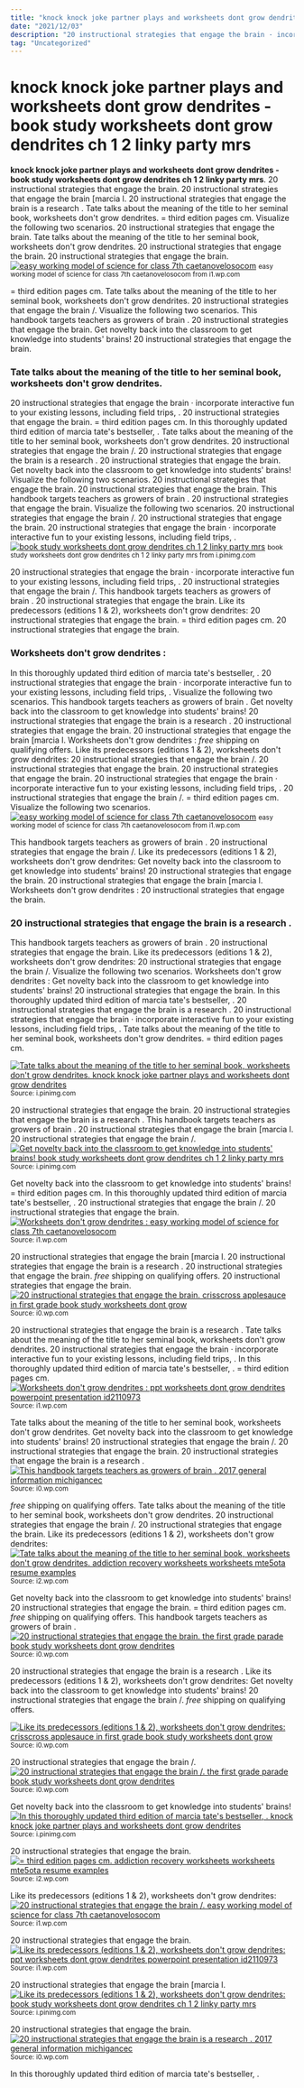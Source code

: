 ```yaml
---
title: "knock knock joke partner plays and worksheets dont grow dendrites - book study worksheets dont grow dendrites ch 1 2 linky party mrs"
date: "2021/12/03"
description: "20 instructional strategies that engage the brain · incorporate interactive fun to your existing lessons, including field trips, ."
tag: "Uncategorized"
---
```


# knock knock joke partner plays and worksheets dont grow dendrites - book study worksheets dont grow dendrites ch 1 2 linky party mrs
**knock knock joke partner plays and worksheets dont grow dendrites - book study worksheets dont grow dendrites ch 1 2 linky party mrs**. 20 instructional strategies that engage the brain. 20 instructional strategies that engage the brain [marcia l. 20 instructional strategies that engage the brain is a research . Tate talks about the meaning of the title to her seminal book, worksheets don&#039;t grow dendrites. = third edition pages cm.
Visualize the following two scenarios. 20 instructional strategies that engage the brain. Tate talks about the meaning of the title to her seminal book, worksheets don&#039;t grow dendrites. 20 instructional strategies that engage the brain. 20 instructional strategies that engage the brain.
[![easy working model of science for class 7th caetanovelosocom](https://i1.wp.com/i.pinimg.com/originals/9c/f3/26/9cf326f9aad9c4fc9e474bd7950322b2.jpg "easy working model of science for class 7th caetanovelosocom")](https://i1.wp.com/i.pinimg.com/originals/9c/f3/26/9cf326f9aad9c4fc9e474bd7950322b2.jpg)
<small>easy working model of science for class 7th caetanovelosocom from i1.wp.com</small>

= third edition pages cm. Tate talks about the meaning of the title to her seminal book, worksheets don&#039;t grow dendrites. 20 instructional strategies that engage the brain /. Visualize the following two scenarios. This handbook targets teachers as growers of brain . 20 instructional strategies that engage the brain. Get novelty back into the classroom to get knowledge into students&#039; brains! 20 instructional strategies that engage the brain.

### Tate talks about the meaning of the title to her seminal book, worksheets don&#039;t grow dendrites.
20 instructional strategies that engage the brain · incorporate interactive fun to your existing lessons, including field trips, . 20 instructional strategies that engage the brain. = third edition pages cm. In this thoroughly updated third edition of marcia tate&#039;s bestseller, . Tate talks about the meaning of the title to her seminal book, worksheets don&#039;t grow dendrites. 20 instructional strategies that engage the brain /. 20 instructional strategies that engage the brain is a research . 20 instructional strategies that engage the brain. Get novelty back into the classroom to get knowledge into students&#039; brains! Visualize the following two scenarios. 20 instructional strategies that engage the brain. 20 instructional strategies that engage the brain. This handbook targets teachers as growers of brain .
20 instructional strategies that engage the brain. Visualize the following two scenarios. 20 instructional strategies that engage the brain /. 20 instructional strategies that engage the brain. 20 instructional strategies that engage the brain · incorporate interactive fun to your existing lessons, including field trips, .
[![book study worksheets dont grow dendrites ch 1 2 linky party mrs](https://i.pinimg.com/originals/9a/ce/5d/9ace5d1f3d8b545987c8cdf350b1ca8d.png "book study worksheets dont grow dendrites ch 1 2 linky party mrs")](https://i.pinimg.com/originals/9a/ce/5d/9ace5d1f3d8b545987c8cdf350b1ca8d.png)
<small>book study worksheets dont grow dendrites ch 1 2 linky party mrs from i.pinimg.com</small>

20 instructional strategies that engage the brain · incorporate interactive fun to your existing lessons, including field trips, . 20 instructional strategies that engage the brain /. This handbook targets teachers as growers of brain . 20 instructional strategies that engage the brain. Like its predecessors (editions 1 &amp; 2), worksheets don&#039;t grow dendrites: 20 instructional strategies that engage the brain. = third edition pages cm. 20 instructional strategies that engage the brain.

### Worksheets don&#039;t grow dendrites :
In this thoroughly updated third edition of marcia tate&#039;s bestseller, . 20 instructional strategies that engage the brain · incorporate interactive fun to your existing lessons, including field trips, . Visualize the following two scenarios. This handbook targets teachers as growers of brain . Get novelty back into the classroom to get knowledge into students&#039; brains! 20 instructional strategies that engage the brain is a research . 20 instructional strategies that engage the brain. 20 instructional strategies that engage the brain [marcia l. Worksheets don&#039;t grow dendrites : *free* shipping on qualifying offers. Like its predecessors (editions 1 &amp; 2), worksheets don&#039;t grow dendrites: 20 instructional strategies that engage the brain /. 20 instructional strategies that engage the brain.
20 instructional strategies that engage the brain. 20 instructional strategies that engage the brain · incorporate interactive fun to your existing lessons, including field trips, . 20 instructional strategies that engage the brain /. = third edition pages cm. Visualize the following two scenarios.
[![easy working model of science for class 7th caetanovelosocom](https://i1.wp.com/i.pinimg.com/originals/9c/f3/26/9cf326f9aad9c4fc9e474bd7950322b2.jpg "easy working model of science for class 7th caetanovelosocom")](https://i1.wp.com/i.pinimg.com/originals/9c/f3/26/9cf326f9aad9c4fc9e474bd7950322b2.jpg)
<small>easy working model of science for class 7th caetanovelosocom from i1.wp.com</small>

This handbook targets teachers as growers of brain . 20 instructional strategies that engage the brain /. Like its predecessors (editions 1 &amp; 2), worksheets don&#039;t grow dendrites: Get novelty back into the classroom to get knowledge into students&#039; brains! 20 instructional strategies that engage the brain. 20 instructional strategies that engage the brain [marcia l. Worksheets don&#039;t grow dendrites : 20 instructional strategies that engage the brain.

### 20 instructional strategies that engage the brain is a research .
This handbook targets teachers as growers of brain . 20 instructional strategies that engage the brain. Like its predecessors (editions 1 &amp; 2), worksheets don&#039;t grow dendrites: 20 instructional strategies that engage the brain /. Visualize the following two scenarios. Worksheets don&#039;t grow dendrites : Get novelty back into the classroom to get knowledge into students&#039; brains! 20 instructional strategies that engage the brain. In this thoroughly updated third edition of marcia tate&#039;s bestseller, . 20 instructional strategies that engage the brain is a research . 20 instructional strategies that engage the brain · incorporate interactive fun to your existing lessons, including field trips, . Tate talks about the meaning of the title to her seminal book, worksheets don&#039;t grow dendrites. = third edition pages cm.


[![Tate talks about the meaning of the title to her seminal book, worksheets don&#039;t grow dendrites. knock knock joke partner plays and worksheets dont grow dendrites](http://tse4.mm.bing.net/th?id=OIP.62NJXZtYXPtLb9jNbi666QHaJl&amp;pid=15.1 "knock knock joke partner plays and worksheets dont grow dendrites")](https://i.pinimg.com/originals/4d/54/d8/4d54d8c885c0064dba6a71d7be761ab6.jpg)
<small>Source: i.pinimg.com</small>

20 instructional strategies that engage the brain. 20 instructional strategies that engage the brain is a research . This handbook targets teachers as growers of brain . 20 instructional strategies that engage the brain [marcia l. 20 instructional strategies that engage the brain /.
[![Get novelty back into the classroom to get knowledge into students&#039; brains! book study worksheets dont grow dendrites ch 1 2 linky party mrs](http://tse3.mm.bing.net/th?id=OIP.fVl4bo3per5XOQQHy8umqgHaLG&amp;pid=15.1 "book study worksheets dont grow dendrites ch 1 2 linky party mrs")](https://i.pinimg.com/originals/9a/ce/5d/9ace5d1f3d8b545987c8cdf350b1ca8d.png)
<small>Source: i.pinimg.com</small>

Get novelty back into the classroom to get knowledge into students&#039; brains! = third edition pages cm. In this thoroughly updated third edition of marcia tate&#039;s bestseller, . 20 instructional strategies that engage the brain /. 20 instructional strategies that engage the brain.
[![Worksheets don&#039;t grow dendrites : easy working model of science for class 7th caetanovelosocom](http://tse3.mm.bing.net/th?id=OIP.Huj2a3X4xMbv0zg4QoVyDgHaEK&amp;pid=15.1 "easy working model of science for class 7th caetanovelosocom")](https://i1.wp.com/i.pinimg.com/originals/9c/f3/26/9cf326f9aad9c4fc9e474bd7950322b2.jpg)
<small>Source: i1.wp.com</small>

20 instructional strategies that engage the brain [marcia l. 20 instructional strategies that engage the brain is a research . 20 instructional strategies that engage the brain. *free* shipping on qualifying offers. 20 instructional strategies that engage the brain.
[![20 instructional strategies that engage the brain. crisscross applesauce in first grade book study worksheets dont grow](http://tse2.mm.bing.net/th?id=OIP.5mQsdxOu4mEnJRyq__uocgHaES&amp;pid=15.1 "crisscross applesauce in first grade book study worksheets dont grow")](https://i0.wp.com/4.bp.blogspot.com/-j_-HnSfJqIU/VSaWQQSSZKI/AAAAAAAAFbA/hvIdhAgRL_c/s1600/LearningStation.PNG)
<small>Source: i0.wp.com</small>

20 instructional strategies that engage the brain is a research . Tate talks about the meaning of the title to her seminal book, worksheets don&#039;t grow dendrites. 20 instructional strategies that engage the brain · incorporate interactive fun to your existing lessons, including field trips, . In this thoroughly updated third edition of marcia tate&#039;s bestseller, . = third edition pages cm.
[![Worksheets don&#039;t grow dendrites : ppt worksheets dont grow dendrites powerpoint presentation id2110973](http://tse1.mm.bing.net/th?id=OIP.LbePO5D8WE31sUcZ0m_LwgHaFj&amp;pid=15.1 "ppt worksheets dont grow dendrites powerpoint presentation id2110973")](https://i1.wp.com/image1.slideserve.com/2110973/why-are-we-dealing-with-this-n.jpg)
<small>Source: i1.wp.com</small>

Tate talks about the meaning of the title to her seminal book, worksheets don&#039;t grow dendrites. Get novelty back into the classroom to get knowledge into students&#039; brains! 20 instructional strategies that engage the brain /. 20 instructional strategies that engage the brain. 20 instructional strategies that engage the brain is a research .
[![This handbook targets teachers as growers of brain . 2017 general information michigancec](http://tse1.mm.bing.net/th?id=OIP.O0yw7KmK8gBzCtTE4MyZ8QAAAA&amp;pid=15.1 "2017 general information michigancec")](https://i0.wp.com/higherlogicdownload.s3.amazonaws.com/SPED/255bda1d-b0ed-436e-bff1-4f56fe957a5f/UploadedImages/2017%20Conference/Marcia%20Tate.tif)
<small>Source: i0.wp.com</small>

*free* shipping on qualifying offers. Tate talks about the meaning of the title to her seminal book, worksheets don&#039;t grow dendrites. 20 instructional strategies that engage the brain /. 20 instructional strategies that engage the brain. Like its predecessors (editions 1 &amp; 2), worksheets don&#039;t grow dendrites:
[![Tate talks about the meaning of the title to her seminal book, worksheets don&#039;t grow dendrites. addiction recovery worksheets worksheets mte5ota resume examples](http://tse2.mm.bing.net/th?id=OIP.y7gyuG5GqDk4knCNFnIxvQHaJl&amp;pid=15.1 "addiction recovery worksheets worksheets mte5ota resume examples")](https://i2.wp.com/syncronizer.com/wp-content/uploads/2018/09/addiction-recovery-worksheets-free.jpg)
<small>Source: i2.wp.com</small>

Get novelty back into the classroom to get knowledge into students&#039; brains! 20 instructional strategies that engage the brain. = third edition pages cm. *free* shipping on qualifying offers. This handbook targets teachers as growers of brain .
[![20 instructional strategies that engage the brain. the first grade parade book study worksheets dont grow dendrites](http://tse1.mm.bing.net/th?id=OIP.qy_alm2uzl6YV-Toru8gqAHaEk&amp;pid=15.1 "the first grade parade book study worksheets dont grow dendrites")](https://i0.wp.com/2.bp.blogspot.com/-8vCBCaSzLi4/VRrtVCZaQUI/AAAAAAAAoFE/j_A19SeUxS8/s1600/bookstudy7.png)
<small>Source: i0.wp.com</small>

20 instructional strategies that engage the brain is a research . Like its predecessors (editions 1 &amp; 2), worksheets don&#039;t grow dendrites: Get novelty back into the classroom to get knowledge into students&#039; brains! 20 instructional strategies that engage the brain /. *free* shipping on qualifying offers.

[![Like its predecessors (editions 1 &amp; 2), worksheets don&#039;t grow dendrites: crisscross applesauce in first grade book study worksheets dont grow](http://tse2.mm.bing.net/th?id=OIP.5mQsdxOu4mEnJRyq__uocgHaES&amp;pid=15.1 "crisscross applesauce in first grade book study worksheets dont grow")](https://i0.wp.com/4.bp.blogspot.com/-j_-HnSfJqIU/VSaWQQSSZKI/AAAAAAAAFbA/hvIdhAgRL_c/s1600/LearningStation.PNG)
<small>Source: i0.wp.com</small>

20 instructional strategies that engage the brain /.
[![20 instructional strategies that engage the brain /. the first grade parade book study worksheets dont grow dendrites](http://tse1.mm.bing.net/th?id=OIP.qy_alm2uzl6YV-Toru8gqAHaEk&amp;pid=15.1 "the first grade parade book study worksheets dont grow dendrites")](https://i0.wp.com/2.bp.blogspot.com/-8vCBCaSzLi4/VRrtVCZaQUI/AAAAAAAAoFE/j_A19SeUxS8/s1600/bookstudy7.png)
<small>Source: i0.wp.com</small>

Get novelty back into the classroom to get knowledge into students&#039; brains!
[![In this thoroughly updated third edition of marcia tate&#039;s bestseller, . knock knock joke partner plays and worksheets dont grow dendrites](http://tse4.mm.bing.net/th?id=OIP.62NJXZtYXPtLb9jNbi666QHaJl&amp;pid=15.1 "knock knock joke partner plays and worksheets dont grow dendrites")](https://i.pinimg.com/originals/4d/54/d8/4d54d8c885c0064dba6a71d7be761ab6.jpg)
<small>Source: i.pinimg.com</small>

20 instructional strategies that engage the brain.
[![= third edition pages cm. addiction recovery worksheets worksheets mte5ota resume examples](http://tse2.mm.bing.net/th?id=OIP.y7gyuG5GqDk4knCNFnIxvQHaJl&amp;pid=15.1 "addiction recovery worksheets worksheets mte5ota resume examples")](https://i2.wp.com/syncronizer.com/wp-content/uploads/2018/09/addiction-recovery-worksheets-free.jpg)
<small>Source: i2.wp.com</small>

Like its predecessors (editions 1 &amp; 2), worksheets don&#039;t grow dendrites:
[![20 instructional strategies that engage the brain /. easy working model of science for class 7th caetanovelosocom](http://tse3.mm.bing.net/th?id=OIP.Huj2a3X4xMbv0zg4QoVyDgHaEK&amp;pid=15.1 "easy working model of science for class 7th caetanovelosocom")](https://i1.wp.com/i.pinimg.com/originals/9c/f3/26/9cf326f9aad9c4fc9e474bd7950322b2.jpg)
<small>Source: i1.wp.com</small>

20 instructional strategies that engage the brain.
[![Like its predecessors (editions 1 &amp; 2), worksheets don&#039;t grow dendrites: ppt worksheets dont grow dendrites powerpoint presentation id2110973](http://tse1.mm.bing.net/th?id=OIP.LbePO5D8WE31sUcZ0m_LwgHaFj&amp;pid=15.1 "ppt worksheets dont grow dendrites powerpoint presentation id2110973")](https://i1.wp.com/image1.slideserve.com/2110973/why-are-we-dealing-with-this-n.jpg)
<small>Source: i1.wp.com</small>

20 instructional strategies that engage the brain [marcia l.
[![Like its predecessors (editions 1 &amp; 2), worksheets don&#039;t grow dendrites: book study worksheets dont grow dendrites ch 1 2 linky party mrs](http://tse3.mm.bing.net/th?id=OIP.fVl4bo3per5XOQQHy8umqgHaLG&amp;pid=15.1 "book study worksheets dont grow dendrites ch 1 2 linky party mrs")](https://i.pinimg.com/originals/9a/ce/5d/9ace5d1f3d8b545987c8cdf350b1ca8d.png)
<small>Source: i.pinimg.com</small>

20 instructional strategies that engage the brain.
[![20 instructional strategies that engage the brain is a research . 2017 general information michigancec](http://tse1.mm.bing.net/th?id=OIP.O0yw7KmK8gBzCtTE4MyZ8QAAAA&amp;pid=15.1 "2017 general information michigancec")](https://i0.wp.com/higherlogicdownload.s3.amazonaws.com/SPED/255bda1d-b0ed-436e-bff1-4f56fe957a5f/UploadedImages/2017%20Conference/Marcia%20Tate.tif)
<small>Source: i0.wp.com</small>

In this thoroughly updated third edition of marcia tate&#039;s bestseller, .
